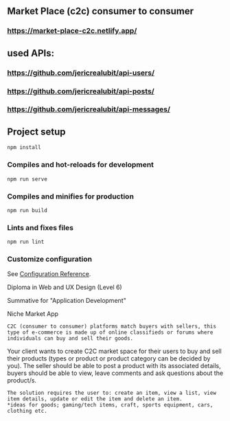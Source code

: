 ## Market Place (c2c) consumer to consumer 
### https://market-place-c2c.netlify.app/

## used APIs: 
### https://github.com/jericrealubit/api-users/
### https://github.com/jericrealubit/api-posts/
### https://github.com/jericrealubit/api-messages/

## Project setup
```
npm install
```

### Compiles and hot-reloads for development
```
npm run serve
```

### Compiles and minifies for production
```
npm run build
```

### Lints and fixes files
```
npm run lint
```

### Customize configuration
See [Configuration Reference](https://cli.vuejs.org/config/).


Diploma in Web and UX Design (Level 6)

Summative for "Application Development"

Niche Market App
```
C2C (consumer to consumer) platforms match buyers with sellers, this type of e-commerce is made up of online classifieds or forums where individuals can buy and sell their goods.
```
Your client wants to create C2C market space for their users to buy and sell their products (types or product or product category can be decided by you). The seller should be able to post a product with its associated details, buyers should be able to view, leave comments and ask questions about the product/s.
```
The solution requires the user to: create an item, view a list, view item details, update or edit the item and delete an item.
*ideas for goods; gaming/tech items, craft, sports equipment, cars, clothing etc.
